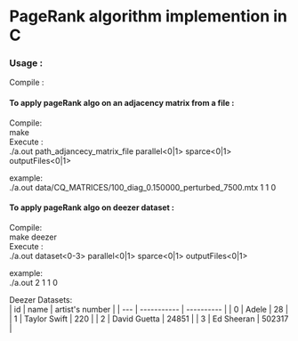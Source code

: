 # PageRank algorithm implemention in C

### Usage :  
Compile :  

#### To apply pageRank algo on an adjacency matrix from a file :

Compile:  
make   
Execute :   
./a.out path_adjancecy_matrix_file parallel<0|1> sparce<0|1> outputFiles<0|1>

example:  
./a.out data/CQ_MATRICES/100_diag_0.150000_perturbed_7500.mtx 1 1 0

#### To apply pageRank algo on deezer dataset :
Compile:  
make deezer  
Execute :    
./a.out dataset<0-3> parallel<0|1> sparce<0|1> outputFiles<0|1>

example:  
./a.out 2 1 1 0

Deezer Datasets:  
| id |  name | artist's number |
| --- | ----------- | ---------- |
| 0 | Adele | 28 |
| 1 | Taylor Swift | 220 |
| 2 | David Guetta | 24851 |
| 3 | Ed Sheeran | 502317 |

